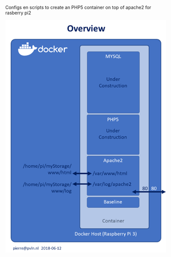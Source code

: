 Configs en scripts to create an PHP5 container on top of apache2 for rasberry pi2

![overview](./media/overview.png)
